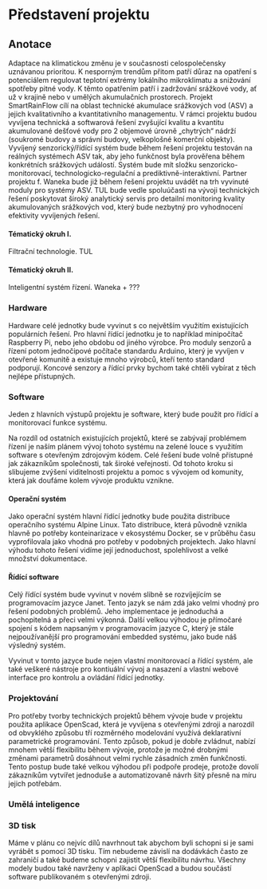 # Představení projektu

## Anotace

Adaptace na klimatickou změnu je v současnosti celospolečensky uznávanou
prioritou. K nesporným trendům přitom patří důraz na opatření
s potenciálem regulovat teplotní extrémy lokálního mikroklimatu
a snižování spotřeby pitné vody. K těmto opatřením patří
i zadržování srážkové vody, ať už v krajině nebo v umělých
akumulačních prostorech. Projekt SmartRainFlow cílí na oblast technické
akumulace srážkových vod (ASV) a jejich kvalitativního a kvantitativního
managementu. V rámci projektu budou vyvíjena technická a softwarová
řešení zvyšující kvalitu a kvantitu akumulované dešťové vody pro
2 objemové úrovně „chytrých“ nádrží (soukromé budovy a správní
budovy, velkoplošné komerční objekty). Vyvíjený senzorický/řídící
systém bude během řešení projektu testován na reálných systémech
ASV tak, aby jeho funkčnost byla prověřena během konkrétních
srážkových událostí. Systém bude mít složku senzoricko-monitorovací,
technologicko-regulační a prediktivně-interaktivní. Partner projektu
f. Waneka bude již během řešení projektu uvádět na trh vyvinuté
moduly pro systémy ASV. TUL bude vedle spoluúčasti na vývoji technických
řešení poskytovat široký analytický servis pro detailní monitoring
kvality akumulovaných srážkových vod, který bude nezbytný pro
vyhodnocení efektivity vyvíjených řešení.

#### Tématický okruh I.

Filtrační technologie. TUL

#### Tématický okruh II.

Inteligentní systém řízení. Waneka + ???

### Hardware

Hardware celé jednotky bude vyvinut s co největším využitím
existujících populárních řešení. Pro hlavní řídící jednotku
je to například minipočítač Raspberry Pi, nebo jeho obdobu od jiného
výrobce. Pro moduly senzorů a řízení potom jednočipové počítače
standardu Arduino, který je vyvíjen v otevřené komunitě a existuje mnoho
výrobců, kteří tento standard podporují. Koncové senzory a řídící
prvky bychom také chtěli vybírat z těch nejlépe přístupných.

### Software

Jeden z hlavních výstupů projektu je software, který bude použit pro
řídící a monitorovací funkce systému.

Na rozdíl od ostatních existujících projektů, které se zabývají
problémem řízení je naším plánem vývoj tohoto systému na zelené
louce s využitím software s otevřeným zdrojovým kódem. Celé řešení
bude volně přístupné jak zákazníkům společnosti, tak široké
veřejnosti. Od tohoto kroku si slibujeme zvýšení viditelnosti projektu
a pomoc s vývojem od komunity, která jak doufáme kolem vývoje produktu
vznikne.

#### Operační systém

Jako operační systém hlavní řídící jednotky bude použita distribuce
operačního systému Alpine Linux. Tato distribuce, která původně vznikla
hlavně po potřeby konteinarizace v ekosystému Docker, se v průběhu
času vyprofilovala jako vhodná pro potřeby v podobných projektech. Jako
hlavní výhodu tohoto řešení vidíme její jednoduchost, spolehlivost
a velké množství dokumentace.

#### Řídící software

Celý řídící systém bude vyvinut v novém slibně se rozvíjejícím
se programovacím jazyce Janet. Tento jazyk se nám zdá jako velmi vhodný
pro řešení podobných problémů. Jeho implementace je jednoduchá a
pochopitelná a přeci velmi výkonná. Další velkou výhodou je přímočaré spojení
s kódem napsaným v programovacím jazyce C, který je stále nejpoužívanější pro programování
embedded systému, jako bude náš výsledný systém.

Vyvinut v tomto jazyce bude nejen vlastní monitorovací a řídící systém, ale také
veškeré nástroje pro kontiuální vývoj a nasazení a vlastní webové interface
pro kontrolu a ovládání řídící jednotky.

### Projektování

Pro potřeby tvorby technických projektů během vývoje bude v projektu
použita aplikace OpenScad, která je vyvíjena s otevřenými zdroji a
narozdíl od obvyklého způsobu tří rozměrného modelování využívá
deklarativní parametrické programování.  Tento způsob, pokud je dobře
zvládnut, nabízí mnohem větší flexibilitu během vývoje, protože je
možné drobnými změnami parametrů dosáhnout velmi rychle zásadních změn
funkčnosti.  Tento postup bude také velkou výhodou při podpoře prodeje,
protože dovolí zákazníkům vytvířet jednoduše a automatizovaně návrh
šitý přesně na míru jejich potřebám.

### Umělá inteligence



### 3D tisk

Máme v plánu co nejvíc dílů navrhnout tak abychom byli schopni si je
sami vyrábět s pomocí 3D tisku. Tím nebudeme závislí na dodávkách
často ze zahraničí a také budeme schopni zajistit větší flexibilitu
návrhu. Všechny modely budou také navrženy v aplikaci OpenScad a budou
součástí software publikovaném s otevřenými zdroji.
